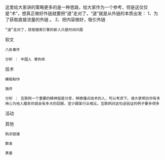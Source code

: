 这里给大家讲的策略更多的是一种思路，给大家作为一个参考，但是这仅仅是“术”，想真正做好外链就要把“道”走对了，“道”就是从外链的本质出发： 1、为了获取直接流量的外链 。 2、把内容做好，吸引外链

	“道”走对了，获取搜索引擎的新人只是时间问题

软文

	八卦事件

	分析 ： 中国人 凑热闹

技术

	模板制作

	插件

	分析 ： 互联网一个重要的精神就是分享，稍微懂点技术的人，可以考虑下。请大家明白你有多用心为他人服务你就会有多大的回报，至少跟某行业相比，互联网对这句话验证的例子要多得多

活动

其他

	购买链接

	群发

	黑客


